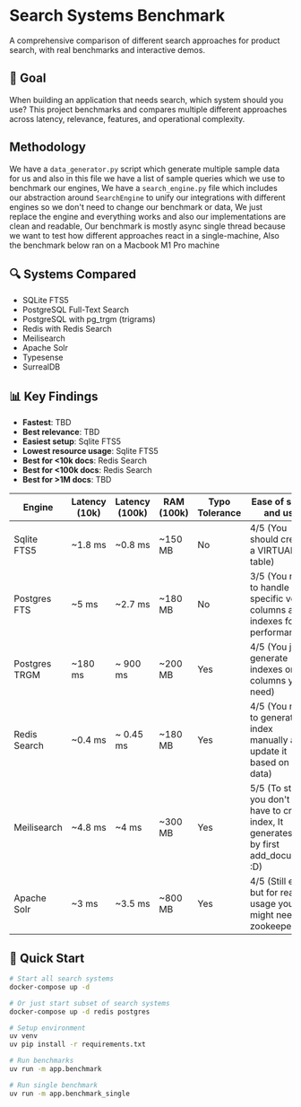 # Search Systems Benchmark

A comprehensive comparison of different search approaches for product search,
with real benchmarks and interactive demos.

## 🎯 Goal

When building an application that needs search, which system should you use?
This project benchmarks and compares multiple different approaches across latency,
relevance, features, and operational complexity.

## Methodology

We have a `data_generator.py` script which generate multiple sample data for us and also in this file we have a list of sample queries which we use to benchmark our engines, We have a `search_engine.py` file which includes our abstraction around `SearchEngine` to unify our integrations with different engines so we don't need to change our benchmark or data, We just replace the engine and everything works and also our implementations are clean and readable, Our benchmark is mostly async single thread because we want to test how different approaches react in a single-machine, Also the benchmark below ran on a Macbook M1 Pro machine

## 🔍 Systems Compared

- SQLite FTS5
- PostgreSQL Full-Text Search
- PostgreSQL with pg_trgm (trigrams)
- Redis with Redis Search
- Meilisearch
- Apache Solr
- Typesense
- SurrealDB

## 📊 Key Findings

- **Fastest**: TBD
- **Best relevance**: TBD
- **Easiest setup**: Sqlite FTS5
- **Lowest resource usage**: Sqlite FTS5
- **Best for <10k docs**: Redis Search
- **Best for <100k docs**: Redis Search
- **Best for >1M docs**: TBD

| Engine        | Latency (10k) | Latency (100k) | RAM (100k) | Typo Tolerance | Ease of setup and use                                                                        | Features |
| ------------- | ------------- | -------------- | ---------- | -------------- | -------------------------------------------------------------------------------------------- | -------- |
| Sqlite FTS5   | ~1.8 ms       | ~0.8 ms        | ~150 MB    | No             | 4/5 (You should create a VIRTUAL table)                                                      |          |
| Postgres FTS  | ~5 ms         | ~2.7 ms        | ~180 MB    | No             | 3/5 (You need to handle specific vector columns and indexes for performance)                 |          |
| Postgres TRGM | ~180 ms       | ~ 900 ms       | ~200 MB    | Yes            | 4/5 (You just generate indexes on the columns you need)                                      |          |
| Redis Search  | ~0.4 ms       | ~ 0.45 ms      | ~180 MB    | Yes            | 4/5 (You need to generate index manually and update it based on your data)                   |          |
| Meilisearch   | ~4.8 ms       | ~4 ms          | ~300 MB    | Yes            | 5/5 (To start you don't even have to create index, It generates it by first add_document :D) |          |
| Apache Solr   | ~3 ms         | ~3.5 ms        | ~800 MB    | Yes            | 4/5 (Still easy but for real usage you might need zookeeper)                                 |          |

## 🚀 Quick Start

```bash
# Start all search systems
docker-compose up -d

# Or just start subset of search systems
docker-compose up -d redis postgres

# Setup environment
uv venv
uv pip install -r requirements.txt

# Run benchmarks
uv run -m app.benchmark

# Run single benchmark
uv run -m app.benchmark_single
```
